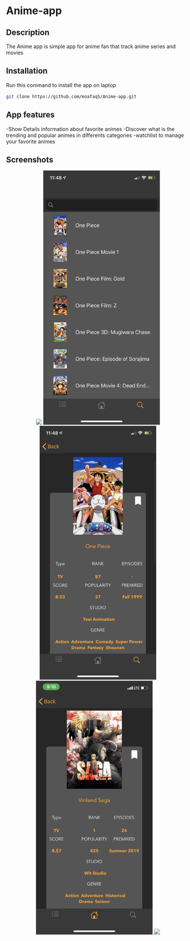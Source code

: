 # Anime-app


## Description 

The Anime app is simple app for anime fan that track anime series and movies 


## Installation
Run this command to install the app on laptop
```bash
git clone https://github.com/moafaqS/Anime-app.git
```

## App features

-Show Details information about favorite animes
-Discover what is the trending and popular animes in differents categories 
-watchlist to manage your favorite animes

## Screenshots
<p align="center">
<img src="https://raw.githubusercontent.com/moafaqS/Anime-app/master/screenshots/1.png" width="320">
<img src="https://raw.githubusercontent.com/moafaqS/Anime-app/master/screenshots/2.png" width="320">
<img src="https://raw.githubusercontent.com/moafaqS/Anime-app/master/screenshots/3.png" width="320">
<img src="https://raw.githubusercontent.com/moafaqS/Anime-app/master/screenshots/4.png" width="320">
<img src="https://raw.githubusercontent.com/moafaqS/Anime-app/master/screenshots/5.png" width="320">
</p>


